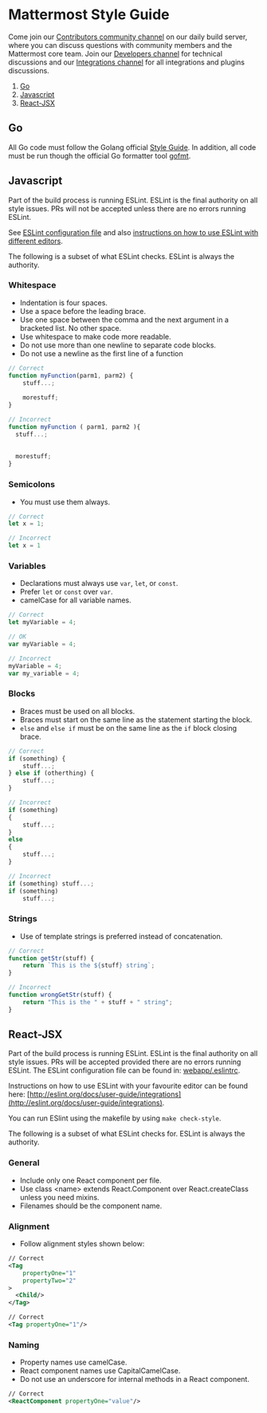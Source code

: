 # Mattermost Style Guide

Come join our [Contributors community channel](https://community.mattermost.com/core/channels/tickets) on our daily build server, where you can discuss questions with community members and the Mattermost core team. Join our [Developers channel](https://community.mattermost.com/core/channels/developers) for technical discussions and our [Integrations channel](https://community.mattermost.com/core/channels/integrations) for all integrations and plugins discussions.

1. [Go](#go)
2. [Javascript](#javascript)
3. [React-JSX](#react-jsx)

## Go

All Go code must follow the Golang official [Style Guide](https://golang.org/doc/effective_go.html). In addition, all code must be run though the official Go formatter tool [gofmt](https://golang.org/cmd/gofmt/).


## Javascript

Part of the build process is running ESLint. ESLint is the final authority on all style issues. PRs will not be accepted unless there are no errors running ESLint. 

See [ESLint configuration file](https://github.com/mattermost/mattermost-webapp/blob/master/.eslintrc.json) and also [instructions on how to use ESLint with different editors](http://eslint.org/docs/user-guide/integrations).

The following is a subset of what ESLint checks. ESLint is always the authority. 

### Whitespace

- Indentation is four spaces.
- Use a space before the leading brace.
- Use one space between the comma and the next argument in a bracketed list. No other space.
- Use whitespace to make code more readable.
- Do not use more than one newline to separate code blocks. 
- Do not use a newline as the first line of a function

```javascript
// Correct
function myFunction(parm1, parm2) {
    stuff...;
  
    morestuff;
}

// Incorrect
function myFunction ( parm1, parm2 ){
  stuff...;
    
    
  morestuff;
}

```

### Semicolons

- You must use them always.

```javascript
// Correct
let x = 1;

// Incorrect
let x = 1
```

### Variables

- Declarations must always use `var`, `let`, or `const`.
- Prefer `let` or `const` over `var`.
- camelCase for all variable names.

```javascript
// Correct
let myVariable = 4;

// OK
var myVariable = 4;

// Incorrect
myVariable = 4;
var my_variable = 4;
```

### Blocks

- Braces must be used on all blocks.
- Braces must start on the same line as the statement starting the block.
- `else` and `else if` must be on the same line as the `if` block closing brace.

```javascript
// Correct
if (something) {
    stuff...;
} else if (otherthing) {
    stuff...;
}

// Incorrect
if (something)
{
    stuff...;
}
else
{
    stuff...;
}

// Incorrect
if (something) stuff...;
if (something)
    stuff...;

```

### Strings

- Use of template strings is preferred instead of concatenation.

```javascript
// Correct
function getStr(stuff) {
    return `This is the ${stuff} string`;
}

// Incorrect
function wrongGetStr(stuff) {
    return "This is the " + stuff + " string";
}
```

## React-JSX

Part of the build process is running ESLint. ESLint is the final authority on all style issues. PRs will be accepted provided there are no errors running ESLint. The ESLint configuration file can be found in: [webapp/.eslintrc](https://github.com/mattermost/mattermost-webapp/blob/master/.eslintrc.json).

Instructions on how to use ESLint with your favourite editor can be found here: [http://eslint.org/docs/user-guide/integrations](http://eslint.org/docs/user-guide/integrations).

You can run ESlint using the makefile by using `make check-style`.

The following is a subset of what ESLint checks for. ESLint is always the authority. 

### General

- Include only one React component per file.
- Use class \<name\> extends React.Component over React.createClass unless you need mixins.
- Filenames should be the component name.

### Alignment

- Follow alignment styles shown below:
```xml
// Correct
<Tag
    propertyOne="1"
    propertyTwo="2"
>
  <Child/>
</Tag>

// Correct
<Tag propertyOne="1"/>
```

### Naming

- Property names use camelCase.
- React component names use CapitalCamelCase.
- Do not use an underscore for internal methods in a React component. 

```xml
// Correct
<ReactComponent propertyOne="value"/>
```
